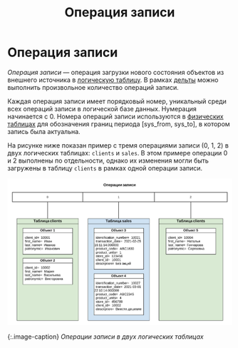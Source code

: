 ﻿---
layout: default
title: Операция записи
nav_order: 11
parent: Основные понятия
grand_parent: Обзор понятий, компонентов и связей
has_children: false
has_toc: false
---

# Операция записи

_Операция записи_ — операция загрузки нового состояния объектов из внешнего источника в 
[логическую таблицу](../Логическая_таблица/Логическая_таблица.md). В рамках [дельты](../Дельта/Дельта.md) 
можно выполнить произвольное количество операций записи.

Каждая операция записи имеет порядковый номер, уникальный среди всех операций записи в логической базе 
данных. Нумерация начинается с 0. Номера операций записи используются в [физических таблицах](../Физическая_таблица/Физическая_таблица.md) 
для обозначения границ периода \[sys\_from, sys\_to\], в котором запись была актуальна.

На рисунке ниже показан пример с тремя операциями записи (0, 1, 2) в двух логических таблицах: 
`clients` и `sales`. В этом примере операции 0 и 2 выполнены по отдельности, однако их изменения могли 
быть загружены в таблицу `clients` в рамках одной операции записи.

![](Операция_записи.svg)

{:.image-caption}
*Операции записи в двух логических таблицах*

